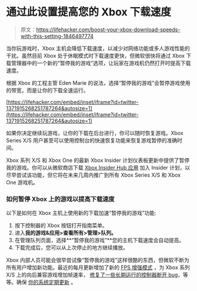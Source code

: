 # 通过此设置提高您的 Xbox 下载速度

> 原文：<https://lifehacker.com/boost-your-xbox-download-speeds-with-this-setting-1846497774>

当你玩游戏时，Xbox 主机会降低下载速度，以减少对网络功能或多人游戏性能的干扰。虽然目前 Xbox 处于休眠模式时下载速度更快，但微软很快将通过 Xbox 下载管理器中的一个新的“暂停我的游戏”选项，让玩家在游戏机仍然打开时提高下载速度。



根据 Xbox 的工程主管 Eden Marie 的说法，选择“暂停我的游戏”会暂停游戏使用的带宽，而是让你的下载全速运行。

 [https://lifehacker.com/embed/inset/iframe?id=twitter-1371915268251787264&autosize=1](https://lifehacker.com/embed/inset/iframe?id=twitter-1371915268251787264&autosize=1) 

如果你决定继续玩游戏，让你的下载在后台进行，你可以随时恢复游戏。Xbox Series X/S 用户甚至可以使用控制台的快速恢复功能来恢复游戏暂停的准确时间。

Xbox 系列 X/S 和 Xbox One 的最新 Xbox Insider 计划仪表板更新中提供了暂停我的游戏。你可以从微软商店下载 [Xbox Insider Hub 应用](https://www.microsoft.com/en-us/p/xbox-insider/9pldpg46g47z) 加入 Insider 计划，以尽早尝试该功能，但它将在未来几周内推广到所有 Xbox Series X/S 和 Xbox One 游戏机。

### 如何暂停 Xbox 上的游戏以提高下载速度

以下是如何在 Xbox 主机上使用新的下载加速“暂停我的游戏”功能:

1.  按下控制器的 Xbox 按钮打开指南菜单。
2.  进入**我的游戏&应用>查看所有>管理>队列。**
3.  在管理队列页面，选择**“暂停我的游戏”**您的主机下载速度会自动提高。
4.  下载完成后，您可以从上次停止的地方继续播放。

Xbox 内部人员可能会很早尝试像“暂停我的游戏”这样很酷的东西，但微软不断为所有用户增加新功能。最近的每月更新增加了新的 [FPS 增强模式](https://lifehacker.com/use-fps-boost-to-enhance-older-games-on-your-xbox-serie-1846300522) ，为 Xbox 系列 X/S 上的向后兼容游戏增加帧速率， [修复了一些长期运行的控制器断开 bug](https://lifehacker.com/how-to-fix-the-controller-disconnection-bug-on-your-xbo-1846465584)，等等。确保 [你的系统定期更新](https://lifehacker.com/how-to-update-your-playstation-5-or-xbox-series-s-x-1845843231) 。